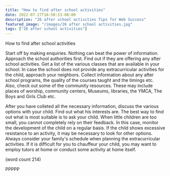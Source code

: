 ```yaml
---
title: "How to find after school activities"
date: 2022-07-27T16:58:13-08:00
description: "26 after school activities Tips for Web Success"
featured_image: "/images/26 after school activities.jpg"
tags: ["26 after school activities"]
---
```


How to find after school activities

Start off by making enquiries. Nothing can beat the power of information.
Approach the school authorities first. Find out if they are offering any 
after school activities. Get a list of the various classes that are 
available in your school. In case the school does not provide any 
extracurricular activities for the child, approach your neighbors. Collect 
information about any after school programs, the quality of the courses 
taught and the timings etc. Also, check out some of the community 
resources. These may include places of worship, community centers, 
Museums, libraries, the YMCA, The Boys and Girls Club etc.

After you have colleted all the necessary information, discuss the various 
options with your child. Find out what his interests are. The best way to 
find out what is most suitable is to ask your child. When little children 
are too small, you cannot completely rely on their feedback. In this case, 
monitor the development of the child on a regular basis. If the child 
shows excessive resistance to an activity, it may be necessary to look for 
other options. Always consider your family's schedule when planning the 
extracurricular activities. If it is difficult for you to chauffeur your 
child, you may want to employ tutors at home or conduct some activity at 
home itself. 

(word count 214)

PPPPP

